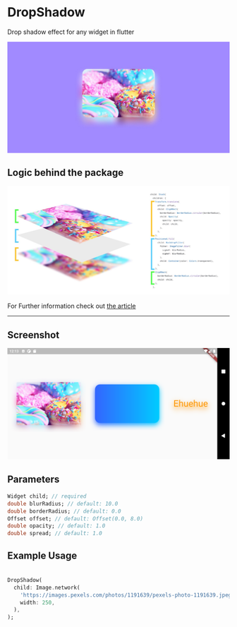 # DropShadow

Drop shadow effect for any widget in flutter

![Cover](cover.jpeg)

## Logic behind the package
![Logic](logic.jpeg)

For Further information check out [the article](https://itnext.io/drop-shadow-effect-on-any-widget-in-flutter-c6cec51329dd)

---

## Screenshot 
[![screenshot](https://github.com/iisprey/drop_shadow/blob/main/screenshot.png?raw=true)](https://github.com/iisprey/drop_shadow/blob/main/screenshot.png?raw=true)

## <b>Parameters</b>
   ```dart
   Widget child; // required
   double blurRadius; // default: 10.0
   double borderRadius; // default: 0.0
   Offset offset; // default: Offset(0.0, 8.0)
   double opacity; // default: 1.0
   double spread; // default: 1.0
   ```
## <b>Example Usage</b>
```dart

DropShadow(
  child: Image.network(
    'https://images.pexels.com/photos/1191639/pexels-photo-1191639.jpeg',
    width: 250,
  ),
);

```
